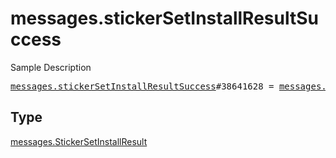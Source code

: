 # messages.stickerSetInstallResultSuccess

Sample Description

<pre>
<a href="../constructor/messages.stickerSetInstallResultSuccess.md">messages.stickerSetInstallResultSuccess</a>#38641628 = <a href="../type/messages.StickerSetInstallResult.md">messages.StickerSetInstallResult</a>;</pre>

## Type

<a href="../type/messages.StickerSetInstallResult.md">messages.StickerSetInstallResult</a>
